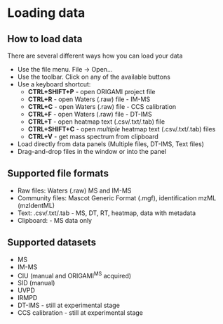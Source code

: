# Loading data

## How to load data

There are several different ways how you can load your data

* Use the file menu. File -> Open...
* Use the toolbar. Click on any of the available buttons
* Use a keyboard shortcut:
  * **CTRL+SHIFT+P** - open ORIGAMI project file
  * **CTRL+R** - open Waters (.raw) file - IM-MS
  * **CTRL+C** - open Waters (.raw) file - CCS calibration
  * **CTRL+F** - open Waters (.raw) file - DT-IMS
  * **CTRL+T** - open heatmap text (.csv/.txt/.tab) file
  * **CTRL+SHIFT+C** - open *multiple* heatmap text (.csv/.txt/.tab) files
  * **CTRL+V** - get mass spectrum from clipboard
* Load directly from data panels (Multiple files, DT-IMS, Text files)
* Drag-and-drop files in the window or into the panel

## Supported file formats

* Raw files: Waters (.raw) MS and IM-MS
* Community files: Mascot Generic Format (.mgf), identification mzML (mzIdentML)
* Text: .csv/.txt/.tab - MS, DT, RT, heatmap, data with metadata
* Clipboard: - MS data only

## Supported datasets

* MS
* IM-MS
* CIU (manual and ORIGAMI<sup>MS</sup> acquired)
* SID (manual)
* UVPD
* IRMPD
* DT-IMS - still at experimental stage
* CCS calibration - still at experimental stage
